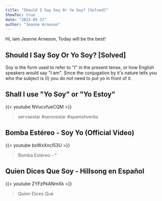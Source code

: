 ```yaml
---
title: "Should I Say Soy Or Yo Soy? [Solved]"
ShowToc: true 
date: "2022-05-17"
author: "Jeanne Arneson" 
---
```


Hi, iam Jeanne Arneson, Today will be the best!
## Should I Say Soy Or Yo Soy? [Solved]
Soy is the form used to refer to "I" in the present tense, or how English speakers would say "I am". Since the conjugation by it's nature tells you who the subject is (I) you do not need to put yo in front of it.

## Shall I use "Yo Soy" or "Yo Estoy"
{{< youtube NVucvfueCQM >}}
>servsestar #serorestar #spanishverbs 

## Bomba Estéreo - Soy Yo (Official Video)
{{< youtube bxWxXncl53U >}}
>Bomba Estéreo - "

## Quien Dices Que Soy - Hillsong en Español
{{< youtube ZYFzPkANmXk >}}
>Quien Dices Que 

